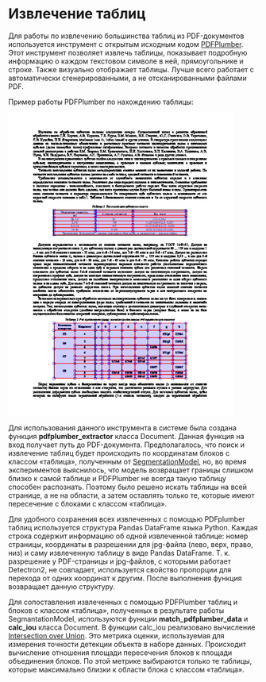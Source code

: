 Извлечение таблиц
=====================

Для работы по извлечению большинства таблиц из PDF-документов используется инструмент с открытым исходным кодом [PDFPlumber](https://github.com/jsvine/pdfplumber). Этот инструмент позволяет извлечь таблицы, показывает подробную информацию о каждом текстовом символе в ней, прямоугольнике и строке. Также визуально отображает таблицы. Лучше всего работает с автоматически сгенерированными, а не отсканированными файлами PDF. 

Пример работы PDFPlumber по нахождению таблицы:

![PDFPlumber example](https://github.com/owls-nlp/pdf_tools_bot_ICQ/blob/master/info/images/tables_extraction_example.jpg)

Для использования данного инструмента в системе была создана функция **pdfplumber_extractor** класса Document. Данная функция на вход получает путь до PDF-документа. Предполагалось, что поиск и извлечение таблиц будет происходить по координатам блоков с классом «таблица», полученным от [SegmentationModel](Blocks_detection.md), но, во время экспериментов выяснилось, что модель возвращает границы слишком близко к самой таблице и PDFPlumber не всегда такую таблицу способен распознать. Поэтому было решено искать таблицы на всей странице, а не на области, а затем оставлять только те, которые имеют пересечение с блоками с классом «таблица». 

Для удобного сохранения всех извлеченных с помощью PDFplumber таблиц используется структура Pandas DataFrame языка Python. Каждая строка содержит информацию об одной извлеченной таблице: номер страницы, координаты в разрешении для jpg-файла (лево, верх, право, низ) и саму извлеченную таблицу в виде Pandas DataFrame. Т. к. разрешение у PDF-страницы и jpg-файлов, с которыми работает Detectron2, не совпадает, используется свойство пропорции для перехода от одних координат к другим. После выполнения функция возвращает данную структуру.

Для сопоставления извлеченных с помощью PDFPlumber таблиц и блоков с классом «таблица», полученных в результате работы SegmantationModel, используются функции **match_pdfplumber_data** и **calc_iou** класса Document. В функции calc_iou реализовано вычисление [Intersection over Union](https://www.pyimagesearch.com/2016/11/07/intersection-over-union-iou-for-object-detection/). Это метрика оценки, используемая для измерения точности детекции объекта в наборе данных. Происходит вычисление отношения площади пересечения блоков к площади объединения блоков. По этой метрике выбираются только те таблицы, которые максимально близки к области блока с классом «таблица». 